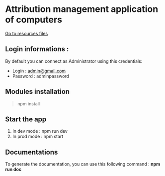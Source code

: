 # Attribution management application of computers

<a href="https://github.com/Darylabrador/gestionOrdinateur/tree/main/ressources"> Go to resources files </a>

## Login informations : 

By default you can connect as Administrator using this credentials: 

- Login : admin@gmail.com
- Password : adminpassword

## Modules installation

> npm install

## Start the app

1. In dev mode  : npm run dev
2. In prod mode : npm start

## Documentations

To generate the documentation, you can use this following command : <b>npm run doc</b>
